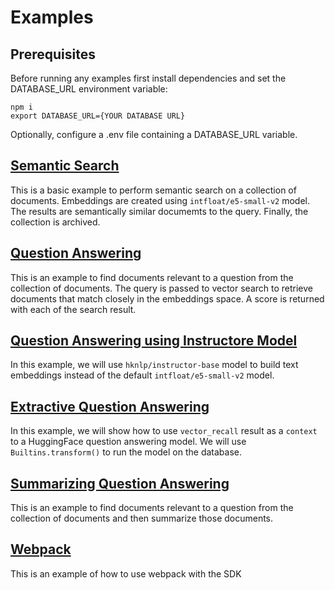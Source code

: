 # Examples

## Prerequisites
Before running any examples first install dependencies and set the DATABASE_URL environment variable:
```
npm i
export DATABASE_URL={YOUR DATABASE URL}
```

Optionally, configure a .env file containing a DATABASE_URL variable.

## [Semantic Search](./semantic_search.js)
This is a basic example to perform semantic search on a collection of documents. Embeddings are created using `intfloat/e5-small-v2` model. The results are semantically similar documemts to the query. Finally, the collection is archived.

## [Question Answering](./question_answering.js)
This is an example to find documents relevant to a question from the collection of documents. The query is passed to vector search to retrieve documents that match closely in the embeddings space. A score is returned with each of the search result.

## [Question Answering using Instructore Model](./question_answering_instructor.js)
In this example, we will use `hknlp/instructor-base` model to build text embeddings instead of the default `intfloat/e5-small-v2` model.

## [Extractive Question Answering](./extractive_question_answering.js)
In this example, we will show how to use `vector_recall` result as a `context` to a HuggingFace question answering model. We will use `Builtins.transform()` to run the model on the database.

## [Summarizing Question Answering](./summarizing_question_answering.js)
This is an example to find documents relevant to a question from the collection of documents and then summarize those documents.

## [Webpack](./webpack)
This is an example of how to use webpack with the SDK
